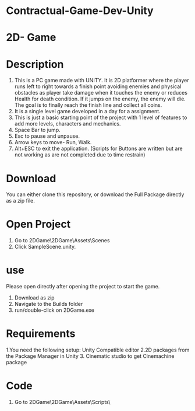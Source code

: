 # Contractual-Game-Dev-Unity

# 2D- Game
# Description
 1.  This is a PC game made with UNITY. It is 2D platformer where the player runs left to right towards a finish point avoiding enemies and physical obstacles as player take damage when it touches the enemy or reduces Health for death condition. If it jumps on the enemy, the enemy will die. The goal is to finally reach the finish line and collect all coins. 
 2.  It is a single level game developed in a day for a assignment. 
 3.  This is just a basic starting point of the project with 1 level of features to add more levels, characters and mechanics.
 4.  Space Bar to jump. 
 5.  Esc to pause and unpause. 
 6.  Arrow keys to move- Run, Walk.
 7.  Alt+ESC to exit the application. (Scripts for Buttons are written but are not working as are not completed due to time restrain)

# Download
You can either clone this repository, or download the Full Package directly as a zip file.

# Open Project
 1. Go to 2DGame\2DGame\Assets\Scenes
 2. Click SampleScene.unity.

# use
Please open directly after opening the project to start the game.
 1. Download as zip
 2. Navigate to the Builds folder
 3. run/double-click on 2DGame.exe

# Requirements
1.You need the following setup: Unity Compatible editor
2.2D packages from the Package Manager in Unity
3. Cinematic studio to get Cinemachine package

# Code
 1. Go to 2DGame\2DGame\Assets\Scripts\



